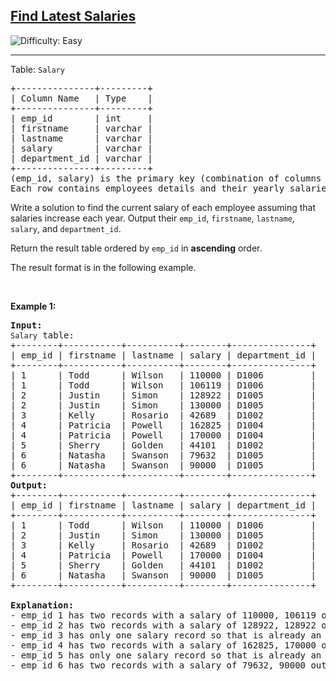 <h2><a href="https://leetcode.com/problems/find-latest-salaries">Find Latest Salaries</a></h2> <img src='https://img.shields.io/badge/Difficulty-Easy-brightgreen' alt='Difficulty: Easy' /><hr><p>Table: <code><font face="monospace">Salary</font></code></p>

<pre>
+---------------+---------+ 
| Column Name   | Type    | 
+---------------+---------+ 
| emp_id        | int     | 
| firstname     | varchar |
| lastname      | varchar |
| salary        | varchar |
| department_id | varchar |
+---------------+---------+
(emp_id, salary) is the primary key (combination of columns with unique values) for this table.
Each row contains employees details and their yearly salaries, however, some of the records are old and contain outdated salary information. 
</pre>

<p>Write a solution to find the current salary of each employee assuming that salaries increase each year. Output their <code>emp_id</code>, <code>firstname</code>, <code>lastname</code>, <code>salary</code>, and <code>department_id</code>.</p>

<p>Return the result table ordered&nbsp;by <code>emp_id</code> in <strong>ascending</strong> order<em>.</em></p>

<p>The result format is in the following example.</p>

<p>&nbsp;</p>
<p><strong class="example">Example 1:</strong></p>

<pre>
<strong>Input:
</strong><code>Salary</code> table:
+--------+-----------+----------+--------+---------------+
| emp_id | firstname | lastname | salary | department_id |
+--------+-----------+----------+--------+---------------+ 
| 1      | Todd      | Wilson   | 110000 | D1006         |
| 1      | Todd      | Wilson   | 106119 | D1006         | 
| 2      | Justin    | Simon    | 128922 | D1005         | 
| 2      | Justin    | Simon    | 130000 | D1005         | 
| 3      | Kelly     | Rosario  | 42689  | D1002         | 
| 4      | Patricia  | Powell   | 162825 | D1004         |
| 4      | Patricia  | Powell   | 170000 | D1004         |
| 5      | Sherry    | Golden   | 44101  | D1002         | 
| 6      | Natasha   | Swanson  | 79632  | D1005         | 
| 6      | Natasha   | Swanson  | 90000  | D1005         |
+--------+-----------+----------+--------+---------------+
<strong>Output:
</strong>+--------+-----------+----------+--------+---------------+
| emp_id | firstname | lastname | salary | department_id |
+--------+-----------+----------+--------+---------------+ 
| 1      | Todd      | Wilson   | 110000 | D1006         |
| 2      | Justin    | Simon    | 130000 | D1005         | 
| 3      | Kelly     | Rosario  | 42689  | D1002         | 
| 4      | Patricia  | Powell   | 170000 | D1004         |
| 5      | Sherry    | Golden   | 44101  | D1002         | 
| 6      | Natasha   | Swanson  | 90000  | D1005         |
+--------+-----------+----------+--------+---------------+<strong>
</strong>
<strong>Explanation:</strong>
- emp_id 1 has two records with a salary of&nbsp;110000, 106119 out of these 110000 is an updated salary (Assuming salary is increasing each year)
- emp_id 2 has two records with a salary of&nbsp;128922, 128922&nbsp;out of these 130000 is an updated salary.
- emp_id 3 has only one salary record so that is already an updated salary.
- emp_id 4&nbsp;has two records with a salary of&nbsp;162825, 170000&nbsp;out of these 170000 is an updated salary.
- emp_id 5&nbsp;has only one salary record so that is already an updated salary.
- emp_id 6&nbsp;has two records with a salary of 79632, 90000 out&nbsp;of these 90000 is an updated salary.
</pre>
